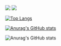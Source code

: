 <img src="https://capsule-render.vercel.app/api?type=waving&color=BDBDC8&height=150&section=header" />
<img src="https://capsule-render.vercel.app/api?type=waving&color=BDBDC8&height=150&section=footer" />

[![Top Langs](https://github-readme-stats.vercel.app/api/top-langs/?username=limmyou)](https://github.com/anuraghazra/github-readme-stats)

[![Anurag's GitHub stats](https://github-readme-stats.vercel.app/api?username=limmyou)](https://github.com/anuraghazra/github-readme-stats)

![Anurag's GitHub stats](https://github-readme-stats.vercel.app/api?username=limmyou&hide=contribs,prs&show_icons=true&theme=테마)
